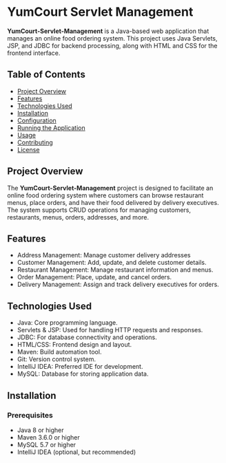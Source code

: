 # YumCourt Servlet Management

**YumCourt-Servlet-Management** is a Java-based web application that manages an online food ordering system. This project uses Java Servlets, JSP, and JDBC for backend processing, along with HTML and CSS for the frontend interface.

## Table of Contents
- [Project Overview](#project-overview)
- [Features](#features)
- [Technologies Used](#technologies-used)
- [Installation](#installation)
- [Configuration](#configuration)
- [Running the Application](#running-the-application)
- [Usage](#usage)
- [Contributing](#contributing)
- [License](#license)

## Project Overview
The **YumCourt-Servlet-Management** project is designed to facilitate an online food ordering system where customers can browse restaurant menus, place orders, and have their food delivered by delivery executives. The system supports CRUD operations for managing customers, restaurants, menus, orders, addresses, and more.

## Features
-   Address Management: Manage customer delivery addresses  
-   Customer Management: Add, update, and delete customer details.
-   Restaurant Management: Manage restaurant information and menus.
-   Order Management: Place, update, and cancel orders.
-   Delivery Management: Assign and track delivery executives for orders.

## Technologies Used
-   Java: Core programming language.
-   Servlets & JSP: Used for handling HTTP requests and responses.
-   JDBC: For database connectivity and operations.
-   HTML/CSS: Frontend design and layout.
-   Maven: Build automation tool.
-   Git: Version control system.
-   IntelliJ IDEA: Preferred IDE for development.
-   MySQL: Database for storing application data.

## Installation
### Prerequisites
-   Java 8 or higher
-   Maven 3.6.0 or higher
-   MySQL 5.7 or higher
-   IntelliJ IDEA (optional, but recommended)